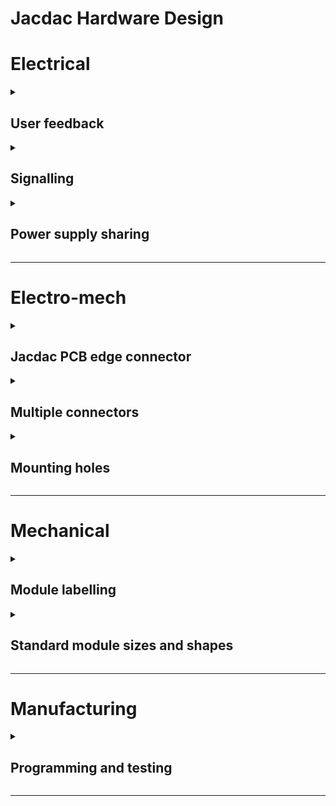 # Jacdac Hardware Design

# Electrical 
<details closed>

<summary>

## User feedback

</summary>

### Status LED

All Jacdac modules should have a status LED indicates [module and bus status](https://microsoft.github.io/jacdac-docs/reference/led-status/) to the user. This can be a single colour orange LED or a three-colour RGB LED. 

The status LED may be disabled by the user to reduce current consumption. RGB LEDs may also put into a mode where the colour is controlled by the user.

</details>

<details closed>
<summary>

## Signalling

</summary>

Data transmission occurs on JD_DATA using a single-wire half duplex asynchronous serial protocol we call Jacdac single wire serial (SWS). Data bytes are 10 bits long and are composed of 1 start bit, 8 data bits, and 1 stop bit. Jacdac devices must only communicate at 1 Mbaud and when no data is being transmitted, the bus must read as a logical one. 

Many MCU UARTs support single-wire half duplex communications, but if necessesary the UART transmit and receive pins can be connected together externally.

For more details please refer to the [Single wire protocol section](https://microsoft.github.io/jacdac-docs/reference/protocol/#single-wire-serial-sws) of the [Jacdac protocol specification](https://microsoft.github.io/jacdac-docs/reference/protocol/).

The native Jacdac SWS signal uses 3.3V logic where a logial one is nominally 3.3V and a logical zero is nominally 0V. 

To interface a microcontroller to the Jacdac bus data signal (JD_DATA) use the following circuit:
![Jacdac bus interface](Jacdac_electrical_interface.png)

In the above schematic, the ESD diodes protect against potential static discharges directly onto the Jacdac PCB edge connector. Many alternative ESD didoes are suitable but we require ultra-low capacitance. The low-pass filter formed by FB1, C1 and R1 reduces unwanted electromagnetic emissions. R1 also limits JD_DATA current, and D1 products the microcontroller in case of unexpected voltages on the bus. 

Note that when power is shared over the Jacdac bus, current flowing between devices will result in voltage drops. The current is limited to 1A but there may be several potentially long cables between a power provider and a power consumer resulting in an end-to-end resistance of several hundred mΩ and hence a voltage drop of severl hundred mV in each direction (i.e. both on JD_PWR and on the GND return path).

</details>

<details closed>
<summary>

## Power supply sharing

</summary>

In addition to providing data communications, Jacdac supports the sharing of power between devices. 

### Power supply sharing options
From a power perspective, Jacdac devices fall into one of four catgeories:
- **Independently powered:** A device that communicates on the Jacdac bus without providing power or consuming power. It must have a bus independent power source of some kind – e.g. a battery or a USB-micro socket for external power – from which it operates.
- **Pure power provider:** A pure power provider is a device that is capable of supplying power to the Jacdac bus. The current available to the bus must be limited by circuitry in the power provider, and power providers capable of supplying more than 100mA must contain an MCU that implements the Jacdac power provision service.
- **Pure power consumer:** A power consumer always draws power from the Jacdac bus; the bus is its only power source. An absolute maximum current of 1A may be drawn from the bus, but due power provision tolerance a single module should draw no more than 900mA. If a device sometimes or always requires more than this it must be implemented as a power independent device or as a power provider. 
- **Dynamically powered device:** Some Jacdac devices may be able to operate as either a power consumer, power independent device and/or power provider. For example, a device with a bus independent power source may use that power source when it’s available but switch to using the Jacdac bus as a power source otherwise. We refer to these as dynamically powered Jacdac devices.

### Overview of Jacdac power sharing

The simplest Jacdac scenario involves a single power provider device connected directly to a pure power consumer device. An example is a [MakeCode Arcade gaming device](https://arcade.makecode.com/hardware) connected to a Jacdac temperature sensor. The power provider will continuously deliver power to the Jacdac bus, and when the power consumer is connected it will power up and start signalling its presence. Any number of additional pure power consumers and/or power independent devices may be connected to the bus, as long as the power provider can deliver enough current to operate them all. 

In order to provide a certain level of safety, the power available on the bus is limited. This means that all power providers (including dynamically powered devices) must limit the current they deliver to the bus. The side-effect of this current limiting means that if the aggregate load of power consumers on the bus cannot be met, the bus voltage will fall and device operation will become unreliable. Jacdac includes provision for user feedback that aims to make this condition easy to detect, understand and debug.

There are two types of power provider:

- **Low current power providers** may supply up to 100mA at 5V, i.e. 0.5W. This may either be on a single PCB edge connector or shared across several PCB edge connectors.
- **High current power providers** may supply up to 1A at 5V, i.e. 5W. High current hub providers may supply up to 1A per Jacdac PCB edge connector. High current Jacdac power providers must contain an MCU that implements the Jacdac power provision service which ensures that only one such provider is active at any one time. This limits the current available on any one part of the Jacdac bus to 1A. 

By default Jacdac power providers are active (i.e. actively providing power) when they are first connected. This ensures that power is successfully delivered to pure power consumers. The Jacdac power provision service will quickly detect if more than one high current provider is active at the same time and will cause one to be disabled; most likely it will move into power independent operation but it could instead become a power consumer. 

### Power provider current limiting

As mentioned above, power providers **must** incorporate current limiting. We recommend the use of one of the many readily-available low-cost single-chip current limiters that operate at up to 5.5V. 

Current limiters specify a tolerance on their output current - please ensure that the **maximum** output current does not exceed 100mA or 1A (for low current and high current providers respectively). This often means settin the typical current to a value like 75mA or 900mA, which might result in as little as 50mA or 800mA in some cases. But it is important that the **maximum** current specification is not exceeded. 

**Resettable polyfuses are not suitable** for current limiting because they have a relatively large 'on' resistance, a larger threshold current tolerance and do not switch on or off cleanly. This is very confusing for the user. You must use a silicon current limiter.

### Bus voltage range

The nominal 5V bus voltage and maximum 1A bus current limit allow commonly available USB power delivery parts to be used for Jacdac. In particular, 5V power adapters, 5V power packs, 5V current limiting ICs and 5V DC-DC converters are all commodity items. Note that high current providers do not have to provie 1A, it may for example be cheaper to implement a 500mA power provider. 

Note that any current flowing through the Jacdac bus will result in a voltage drop between the points of power provision and consumption, and any ground return current will cause a similar voltage drop. For example, a 300mm single-hop cable will have up to 100mΩ resistance (including contact resistance at both ends), which at 1A results in a 100mV drop on JD_PWR between power provider and power consumer, and a 100mV 'rise' on the GND return path, i.e. the power consuming device sees 200mV less than is being provided at the source. Additional hubs and cables will further reduce the margin. 

### Power consumers

A power consumer may draw an absolute maximum of 1A from the Jacdac bus, however we recommend a maximum consumption of 900mA given that 5W power providers may not consistently provide the full 1A. 

To accomodate voltage drops, Jacdac devices must be capable of operating when the potential between JD_PWR and GND falls to 3.7V. Since we expect the logic of a Jacdac device to operate at 3.3V (or lower), a low dropout linear regulator is the cheapest and simplest way to regulate JD_PWR to power a device from the bus. Alternatively a DC-DC converter can be used for improved efficiency. 

</details>

---

# Electro-mech

<details closed>

<summary>

## Jacdac PCB edge connector

</summary>

### PCB edge connector in detail

A PCB edge connector was chosen for Jacdac primarily because it is so cheap and easy to implement. The PCB must be 1.6mm ±10% thick from conductor to conductor at the point of the edge connector. It must use gold plated electrical contacts with at least 0.05μm (2μ") gold plating to ensure the contact resistance and mate/unmate cycle lifetime can be met. Electroless nickel immersion gold (ENIG) is acceptable. Thicker gold (e.g. 3μ") will increase the lifetime of the PCB edge connector. 

The three electrical contacts are on 1.27mm (0.05”) pitch. The JD_DATA contact is shorter than the JD_PWR and GND contacts to ensure it is the last to make electrical contact. The PCB must be at least double sided, and the three electrical contacts must be present on both sides of the edge connector; this allows the mating connector to be attached either way up. The contacts on the top and bottom sides of the PCB must be connected electrically using traces and/or vias on the PCB. We provide footprints for some popular electronic CAD tools. 

The mechanical mating and umating process relies on two small, unplated slots in the Jacdac PCB edge connector. These should be 0.7mm wide (±0.1mm), i.e. milled with a 0.7mm diameter router. In addition, three plated through-holes are required as part of the Jacdac PCB edge connector to support future extensions of the Jacdac specification. These must be 0.71mm diameter (+0.15/-0.05mm) after plating, with an annular ring of diameter 1.11mm (±0.1mm). 


Please refer to the [technical drawing of the Jacdac PCB edge connector](https://github.com/microsoft/jacdac-ddk/blob/main/connector/JACDAC_PCB_Edge_Connector_Drawing_JD-PEC-02_rev_05.pdf) for full details. Note how the Jacdac electrical contacts are shorter on the bottom side of the PCB because they must not connect electrically to the adjacent plated through-holes. 

[![Jacdac PCB edge connector technical drawing](../connector/JACDAC_PCB_Edge_Connector_Drawing_JD-PEC-02_rev_05.png)](https://github.com/microsoft/jacdac-ddk/blob/main/connector/JACDAC_PCB_Edge_Connector_Drawing_JD-PEC-02_rev_05.pdf)

We provide Jacdac PCB edge connector libraries for some electronics CAD tools including Altium, Eagle and KiCAD [here](https://github.com/microsoft/jacdac-ddk/tree/main/connector). 

There are two optional improvements which provide a better  connection. Electroplated 'hard gold' may be used instead of ENIG for the Jacdac contact, and this provides better durability. Also, the end of the Jacdac PCB edge connector can have a bevelled or chamfered edge of between 30° and 60°. This reduces the initial mating force required to attach the mating connector. The PCB manufacturers may require that this is specified manually as an annotation in the gerber files or as a note in a README file. Note that both of these features (hard gold and bevelled edges) are optional.

### Jacdac cable connectors and cable assemblies

A purpose-built cable connector is used to interface with the Jacdac PCB edge connector desribed above. The cable connector is reversible (i.e. it is 180° rotationally symmetric) but internally it only needs to have contacts on one side due to the double-sided design of the mating Jacdac PCB edge connector.

![Jacdac cable being unplugged and replugged animated image](https://github.com/microsoft/jacdac-docs/blob/main/src/pages/images/reversibleconnectoranimation.gif?raw=true)

Together with the Jacdac PCB edge connector, the mating half must give a mating and unmating force of 5-15N and each of the three electrical connections it provides should have a contact resistance of 30 mΩ or less and a current capacity of 1A DC. These characteristics should be consistent for a lifetime of at least 1500 mate/unmate cycles. 

Jacdac cable assemblies contain three conductors and are terminated at both ends with a Jacdac cable connector. The wiring is 'straight through' . i.e. it connects JD_DATA at one end to JD_DATA at the other, JD_PWR to JD_PWR and GND to GND. The conductors used for JD_PWR and GND must have a resistance of at most 135mΩ/m and capable of carrying a continuous DC current of 1A. This translate to 26AWG (e.g. 30/0.08) or thicker. We suggest an ultra-flexible insulator such as silicone or another thermpostic elastomer (TPE). 

The first manufacturer of Jacdac cable connectors and cable assemblies is [Dongguan Yuliang Electronics](http://dgyuliang.net/) who are also known by their [Cylconn](http://www.cylconn.com/) brand. 

[![Jacdac cable aseembly technical drawing](../connector/JACDAC-Connector-by-Yuliang-2020-11-28-page2.png)](https://github.com/microsoft/jacdac-ddk/blob/main/connector/JACDAC-Connector-by-Yuliang-2020-11-28.pdf)

[![Jacdac cable aseembly technical drawing](../connector/JACDAC-Connector-by-Yuliang-2020-11-28-page1.png)](https://github.com/microsoft/jacdac-ddk/blob/main/connector/JACDAC-Connector-by-Yuliang-2020-11-28.pdf)

</details>

<details closed>
<summary>

## Multiple connectors 

</summary>

In the simplest configurations all devices on a Jacdac bus are connected directly to the three Jacdac signal wires. This is easy to achieve with just two devices - they are simply connected together using a single cable. Jacdac supports two mechanisms for connecting more than two devices to the same Jacdac bus:
- **Daisy-chaining**: Jacdac devices may have a connector at each end of the PCB to enable end-to-end "daisy-chaining".
- **Hub devices**: Jacdac devices may include several Jacdac PCB edge connectors to allow direct connection to more than two other devices.
- **Decidated hubs**: Jacdac hubs are simply double-sided PCBs with mutiple Jacdac PCB edge connectors, wired to connect all JD_DATA signals together, all JD_PWR signals together and all GND signals together. They need contain no electronic components.

![several Jacdac modules connected together](https://github.com/microsoft/jacdac-docs/blob/main/src/pages/images/manymodulestogether.png?raw=true)

</details>

<details closed>
<summary>

## Mounting holes

</summary>

Where Jacdac modules include mounting holes, we recommend that these be plated-through hole (PTH) and electrically connected to the Jacdac bus signals JD_PWR, JD_DATA and GND. This provides additional mechanisms for connecting modules together instead of the PCB edge connector, including the use of metal screws, threaded stand-off pillars, 'banana' style jack plugs and soldering. 

If PTHs are used, we recommend the use of four holes, one in each 'corner' of the module. Two of these must be connected to the GND net, and the other two connected to JD_DATA and JD_PWR. We suggest that the latter two are located adjacent to the Jacdac PCB edge connector so that the traces that connect the PTH to the edge connector fingers can be short and therefore share a common ESD diode. If the JD_DATA and JD_PWR PTHs are more than 10-15mm from the PCB edge connector, we recommend additional ESD protection. 

One of the two PTHs connected to GND should be designated as 'mounting hole 1' and have a silkscreen mark on the top layer of the board only to indicate this. See below.

We recommend the use of 3mm holes as per the spec below, although we have also found 2mm holes useful if a small module size is important. Many of our reference designs use 2mm holes.

### Four 3mm plated-through holes

Use holes with a finished diameter of 3.2mm, annular copper ring of 4.5mm diameter & copper/component keepout of 7.0mm. The keepout is necessary to ensure that screw heads and the bodies of standoffs do not interfere with any components on the PCB or short any traces near the hole. 

The mounting holes must be on 5mm pitch. This allows the modules to be mounted on a pre-drilled/perforated plate that has holes every 5mm in each direction. 

### Four 2mm plated-through holes

Use holes with a finished diameter of 2.1mm, annular copper ring of 3.0mm diameter & copper/component keepout of 5.0mm. The keepout is necessary to ensure that screw heads and the bodies of standoffs do not interfere with any components on the PCB or short any traces near the hole. 

The mounting holes must be on 2.5mm pitch. This allows the modules to be mounted on a pre-drilled/perforated plate that has holes every 2.5mm in each direction. 

</details>

---

# Mechanical 

<details closed>
<summary>

## Module labelling

</summary>

All modules should include silkscreen that allows a user to easily and uniquely identify the module, and its version number.

Modules may optionally include a QR code printed on the silkscreen. The QR code should follow the format **TODO: here** so that the embedded URL takes the user to the appropriate place in the [Jacdac device catalog](https://microsoft.github.io/jacdac-docs/devices/).

</details>

<details closed>
<summary>

## Standard module sizes and shapes

</summary>

To make it easier for users to recognize Jacdac modules and for manufacturers to design Jacdac modules, we provide guidelines for a small number of standard form factors.

### Cute form factor

Most of our module reference designs use what we call a 'cute' form factor: they are small and have rounded board edges with mounting holes often protruding from the board edge. 

TODO: include render of cute module

To keep module size as small as possible, the cute form factor uses four 2.1mm holes on a 2.5mm pitch and often components are mounted on both sides of the PCB.

### Enclosure-compatible form factor

We are also working on the specifications for an 'enclosure-compatible' module form factor. This is designed to make it easier to build cheap enclosures for individual modules, or for groups of modules that constitute a working device. This will use four 3.2mm holes, will have straight board edges, and will require a component keepout/clearance band around the board outline. Full details will be published in due course.

</details>

---

# Manufacturing

<details closed>
<summary>

## Programming and testing 

</summary>

### Hack connect   

The MCU can be programmed before being fitted to the device PCB, or can be programmed in-circuit. In the latter case we suggest the use of a [hack-connect](https://arcade.makecode.com/hardware/dbg#:~:text=Hack--,connect,-XS).

</details>

---